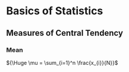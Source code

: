 # Basics of Statistics

## Measures of Central Tendency

### Mean


${\Huge \mu = \sum_{i=1}^n \frac{x_{i}}{N}}$

